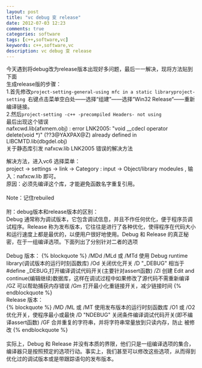 ```yaml
---
layout: post
title: "vc debug 变 release"
date: 2012-07-03 12:23
comments: true
categories: software
tags: [c++,software,vc]
keywords: c++,software,vc
description: vc debug 变 release
---
```

今天遇到将debug改为release版本出现好多问题，最后一一解决，现将方法贴到下面   
生成release版的步骤：   
1.首先修改`project-setting-general-using mfc in a static libraryproject-setting `右键点击菜单空白处——选择“组建”——选择“Win32 Release“——重新编译链接。   
2.然后`project-setting -c++ -precompiled Headers- not using `   
最后出现这个错误   
	nafxcwd.lib(afxmem.obj) : error LNK2005: "void __cdecl operator delete(void *)" (??3@YAXPAX@Z) already defined in LIBCMTD.lib(dbgdel.obj)   
关于静态库引发 nafxcw.lib LNK2005 错误的解决方法   
<!--more-->
解决方法，进入vc6 选择菜单：    
	project -> settings -> link -> Category : input   -> Object/library modeules ,
输入：nafxcw.lib 即可。   
原因：必须先编译这个库，才能避免函数名字重复引用。   
<br />
Note：记住rebuiled   
<br />
附：debug版本和release版本的区别：   
Debug 通常称为调试版本，它包含调试信息，并且不作任何优化，便于程序员调试程序。Release 称为发布版本，它往往是进行了各种优化，使得程序在代码大小和运行速度上都是最优的，以便用户很好地使用。Debug 和 Release 的真正秘密，在于一组编译选项。下面列出了分别针对二者的选项    
<br />
Debug 版本：
{% blockquote %}
/MDd /MLd 或 /MTd 使用 Debug runtime library(调试版本的运行时刻函数库)
/Od 关闭优化开关
/D "_DEBUG" 相当于 #define _DEBUG,打开编译调试代码开关(主要针对assert函数)
/ZI 创建 Edit and continue(编辑继续)数据库，这样在调试过程中如果修改了源代码不需重新编译
/GZ 可以帮助捕获内存错误
/Gm 打开最小化重链接开关，减少链接时间
 {% endblockquote %}
<br />
Release 版本：   
{% blockquote %}
/MD /ML 或 /MT 使用发布版本的运行时刻函数库
/O1 或 /O2 优化开关，使程序最小或最快
/D "NDEBUG" 关闭条件编译调试代码开关(即不编译assert函数)
/GF 合并重复的字符串，并将字符串常量放到只读内存，防止 被修改
{% endblockquote %}   
<br />
 实际上，Debug 和 Release 并没有本质的界限，他们只是一组编译选项的集合，编译器只是按照预定的选项行动。事实上，我们甚至可以修改这些选项，从而得到优化过的调试版本或是带跟踪语句的发布版本。